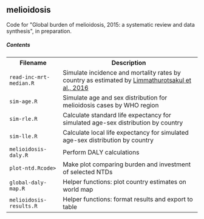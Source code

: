 ## melioidosis

Code for "Global burden of melioidosis, 2015: a systematic review and data synthesis", in preparation.

##### Contents
<table>
<tr>
<th>Filename</th>
<th>Description</th>
</tr>
<tr>
<td><code>read-inc-mrt-median.R</code></td>
<td>Simulate incidence and mortality rates by country as estimated by <a href="https://doi.org/10.1038%2Fnmicrobiol.2015.8">Limmathurotsakul et al., 2016</a></td>
</tr>
<tr>
<td><code>sim-age.R</code></td>
<td>Simulate age and sex distribution for melioidosis cases by WHO region</td>
</tr>
<tr>
<td><code>sim-rle.R</code></td>
<td>Calculate standard life expectancy for simulated age-sex distribution by country</td>
</tr>
<tr>
<td><code>sim-lle.R</code></td>
<td>Calculate local life expectancy for simulated age-sex distribution by country</td>
</tr>
<tr>
<td><code>melioidosis-daly.R</code></td>
<td>Perform DALY calculations</td>
</tr>
<tr>
<td><code>plot-ntd.Rcode></td>
<td>Make plot comparing burden and investment of selected NTDs</td>
</tr>
<tr>
<td><code>global-daly-map.R<code></td>
<td>Helper functions: plot country estimates on world map</td>
</tr>
<tr>
<td><code>melioidosis-results.R<code></td>
<td>Helper functions: format results and export to table</td>
</tr>
</table>
